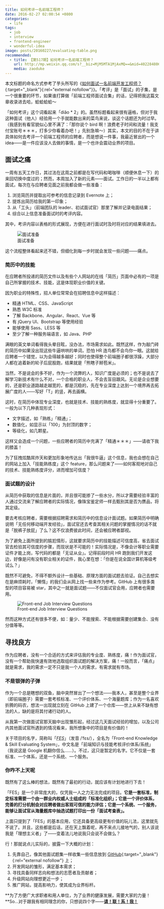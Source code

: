 ```yaml
---
title: 如何考评一名前端工程师？
date: 2016-02-27 02:00:54 +0800
categories:
  - life
tags:
  - job
  - interview
  - frontend-engineer
  - wonderful-idea
image: posts/20160227/evaluating-table.png
recommended:
  - title: 【第517期】如何考评一名前端工程师？
    url: http://mp.weixin.qq.com/s?__biz=MjM5MTA1MjAxMQ==&mid=402284806&idx=1&sn=cc6f5bfdd881cad1744983117333bd61&scene=0
    media: zaoduke
---
```


本文标题的命名方式参考了芋头所写的《[如何面试一名前端开发工程师？](http://www.html-js.com/article/2961){:target="_blank"}{:rel="external nofollow"}》。「考评」是「面试」的子集，是一个很重要的环节，如果谁打算做「前端工程师面试合集」的话，记得把我这篇文章收录进去哈，蛤蛤蛤蛤～

「如何考评」这个词看起来「diǎo * 2」的。虽然标题看起来很有逼格，但对于我这种面试（他人）经验用一个手就能数出来的菜鸟来说，谈这个话题还为时过早。（我感到有看官貌似心里不满了：「那你说个 bird 啊！浪费老子时间和流量！我支付宝账号＊＊＊，打多少你看着办吧！」先别急嘛～）其实，本文的目的不在于讲具体如何去考评一个前端工程师的应聘者，而是想说一件事，我最近冒出的一个 idea——是一件应该没人去做的事情，是一个也许会震动业界的项目。

## 面试之痛

一周有五天工作日，其过法在这周之前都是在写代码和喝咖啡（顺便休息一下）的来回切换中度过的；然而，本周加入了新的元素——面试。工作日的一半以上都有面试，每次在与应聘者见面之前我都会做一些准备：

1. 浏览简历并提取出可参考的信息记录到 Evernote 上；
2. 提炼出简历给我的第一印象；
3. 从「工头」（前端团队的 leader、初试面试官）那里了解并记录电面结果；
4. 综合以上信息准备面试时的考评内容。

其中，考评内容以表格的形式展现，方便在进行面试时及时将对应的结果填进去。

<figure>
  <img src="{{ 'posts/20160227/evaluating-table.png' | asset_path }}" alt="面试准备">
  <figcaption>面试准备</figcaption>
</figure>

这个流程整体看起来还不错，但细化到每一步时就会发现一些问题——痛点。

### 简历中的技能

在应聘者所投递的简历文件以及有些个人网站的在线「简历」页面中必有的一项是自己所掌握的技术、技能，这是体现职业价值的关键。

因为职业的特殊性，招人单位常常会在招聘信息中这样描述：

* 精通 HTML、CSS、JavaScript
* 熟悉 W3C 标准
* 了解 Backbone、Angular、React、Vue 等
* 有 jQuery UI、Bootstrap 等使用经验
* 能够使用 Sass、LESS 等
* 至少了解一种服务端语言，如 Java、PHP

满眼的英文单词看得我头晕目眩，没办法，市场需求如此。既然这样，作为敲门砖的简历中如果没出现这些牛逼哄哄的单词，恐怕 HR 连鸟都不会鸟你一眼。这就给应聘者一个错觉，以为会得越多越好；同时也使得整个前端圈子都很浮躁，大部分人都在追着新的轮子后屁股跑，结果就是「熊瞎子掰苞米」。

当然，不是说会的多不好，作为一个流弊的人，知识广度是必须的；也不是说去了解学习新技术有什么不对，一个合格的职业人，不会去盲目跟风。无论是企业想要的，还是职业道路越走越宽的，都是沉稳的，先在专业深度上达到一个境界再去拓展广度的人——写好「T」的竖，再去画横。

这时，在简历中体现专业深度，也就是技术、技能的熟练度，就显得十分重要了。一般为以下几种表现形式：

* 文字描述，如「熟练」「精通」；
* 数值化，如显示以「100」为封顶的数字；
* 等级化，如几颗星。

这样又会造成一个问题，一些应聘者的简历中充满了「精通＊＊＊」——请收下我的膝盖！

为了狂拽炫酷屌炸天和更加形象地传达出「我很牛逼」这个信息，我也会想在自己的网站上加入「技能熟练度」这个 feature，那么问题来了——如何客观地对自己的技术、技能熟练度评分，进而增加可信度？

### 面试题的设计

从简历中获取的信息是片面的，并且很可能掺了一些水分，所以才需要经验丰富的人通过交流来了解应聘者的实际情况，像珠宝鉴定师一样去甄别其是否为赝品，将其定级。

要去考核应聘者，需要根据招聘需求和简历中的信息设计面试题。如果简历中明确说明「无任何移动端开发经验」，面试官还去考查其相关问题的掌握情况的话不就是「脱裤子放屁」了么？这不仅浪费彼此时间，还会被应聘者鄙视。

为了避免上面所提到的尴尬情形，这就要求简历中的技能描述可信度高，省去面试官去检验其可信度的步骤，而现状是不可能的！实际情况是，不像会计等职业需要证件才能上岗，写代码的都是「无证从业」。记得前段时间 HR 跑到我们开发这边，好像是问有没有职业相关的证件，我心里在想：「你是在说全国计算机等级考试么？」

既然不可避免，不得不额外设计一些基础、原理方面的面试题去验证。自己去想实在是麻烦耗时，「懒惰」的我们会从网上找一些来作为参考。GitHub 上有很多类型的项目容易被 star，其中之一就是面试题——不仅面试官会用，应聘者也需要用。

<figure>
  <img src="{{ 'posts/20160227/interview-questions.png' | asset_path }}" alt="Front-end Job Interview Questions">
  <figcaption>Front-end Job Interview Questions</figcaption>
</figure>

然而这种方式还有很多不便，如：量少、不能搜索、不能根据需要创建集合、没有分值等等。

## 寻找良方

作为应聘者，没有一个合适的方式来评估我的专业度、熟练度，痛！作为面试官，没有一个帮助我快速有效地选取组织面试题的解决方案，痛！一般而言，「痛点」就是需求，我的需求一定不只是我一个人的需求，有需求就有市场。

### 不是银弹的子弹

作为一个总是瞎想的双鱼，脑中突然冒出了一个想法——我本人，甚至是整个业界（即前端圈子）需要一套考核标准、一个评价体系、一个海量题库；作为一名喜欢折腾的码农，想法一出现就立刻在 GitHub 上建了一个仓库——世上从来不缺有想法的人，缺的是将其付诸行动的人。

从我第一次做面试官那天脑中出现雏形起，经过这几天面试经验的增加，以及公司内其他面试官所遇到的情况看来，我所想象中的项目是有价值的！

关于项目的名字，简称叫「<dfn><abbr title="Front-end Knowledge & Skill Evaluating System">FES</abbr></dfn>」（发音 /ˈfɛs/），全名为「Front-end Knowledge & Skill Evaluating System」，中文名是「前端知识与技能考核评价体系/系统」（我说这是 Google 机翻你信么……）。不过，这只是暂定的名字。它不仅是一套标准、一个体系，还是一个系统、一个服务。

### 你咋不上天呢

既然有了这么棒的想法，既然有了最初的行动，就应该有计划地进行下去！

「FES」是一个非常庞大的，仅凭我一人之力无法完成的项目。**它是一套标准，制定标准需要一个由一群业内权威人士组成的「标准化组织」；它是一个评价体系，完善的打分机制会对应聘者做出客观可信的能力评估；它是一个系统、一个服务，能够让面试官从海量题库中抽选试题打印出一份「面试考查表」。**

上面只提到了「FES」的基本应用，它还具备更高级更有价值的玩儿法，这里就先不说了。并且，这些都是后话，还在天上飘着呢，再不来点儿接地气的，别人该说我是「理想主义者」了——变着法儿地说我只会说不会做么？

行！那就说点儿实际的，披露一下大概的计划：

1. 先靠自己，像其他面试题集一样收集一些信息放到 [GitHub](https://github.com/ourai/fes){:target="_blank"}{:rel="external nofollow"} 上；
2. 开发网站的雏形，满足基本需求；
3. 寻找具备同样志向和想法的志愿者及贡献者；
4. 升级网站向理想更近一步；
5. 推广网站，提高影响力，使其成为业界标杆。

**为了方便广大求职者和用人单位，为了业界的健康发展，需要大家的力量！**So...对于跟我有相同理念的你，只想说四个字——[**请！联！系！我！**](mailto:ourairyu+fes@gmail.com)
